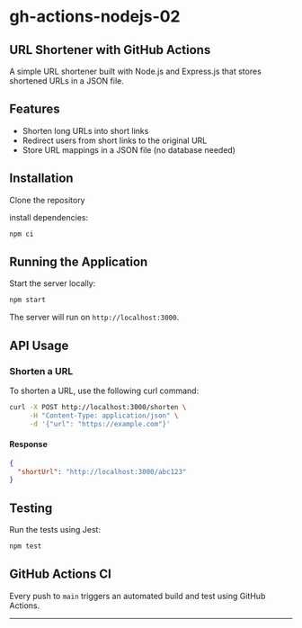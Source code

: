 # gh-actions-nodejs-02

## URL Shortener with GitHub Actions

A simple URL shortener built with Node.js and Express.js that stores shortened URLs in a JSON file.

## Features

- Shorten long URLs into short links
- Redirect users from short links to the original URL
- Store URL mappings in a JSON file (no database needed)

## Installation

Clone the repository

install dependencies:

```sh
npm ci
```

## Running the Application

Start the server locally:

```sh
npm start
```

The server will run on `http://localhost:3000`.

## API Usage

### Shorten a URL

To shorten a URL, use the following curl command:

```sh
curl -X POST http://localhost:3000/shorten \
     -H "Content-Type: application/json" \
     -d '{"url": "https://example.com"}'
```

#### Response

```json
{
  "shortUrl": "http://localhost:3000/abc123"
}
```

## Testing

Run the tests using Jest:

```sh
npm test
```

## GitHub Actions CI

Every push to `main` triggers an automated build and test using GitHub Actions.

---
